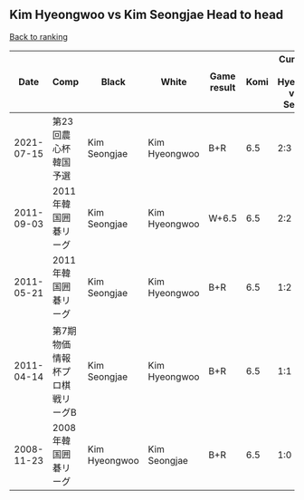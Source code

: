 ## Kim Hyeongwoo vs Kim Seongjae Head to head

[Back to ranking](../../index.md)




| **Date** | **Comp** | **Black** | **White** | **Game result** | **Komi** | **Cumulative Kim Hyeongwoo vs Kim Seongjae** | **Kim Hyeongwoo streak** | **Kim Seongjae streak** | 
| --- | --- | --- | --- | --- | --- | --- | --- | --- |
| 2021-07-15 | 第23回農心杯韓国予選 | Kim Seongjae | Kim Hyeongwoo | B+R | 6.5 | 2:3 | 0 | 1 | 
| 2011-09-03 | 2011年韓国囲碁リーグ | Kim Seongjae | Kim Hyeongwoo | W+6.5 | 6.5 | 2:2 | 1 | 0 | 
| 2011-05-21 | 2011年韓国囲碁リーグ | Kim Seongjae | Kim Hyeongwoo | B+R | 6.5 | 1:2 | 0 | 2 | 
| 2011-04-14 | 第7期物価情報杯プロ棋戦リーグB | Kim Seongjae | Kim Hyeongwoo | B+R | 6.5 | 1:1 | 0 | 1 | 
| 2008-11-23 | 2008年韓国囲碁リーグ | Kim Hyeongwoo | Kim Seongjae | B+R | 6.5 | 1:0 | 1 | 0 |




